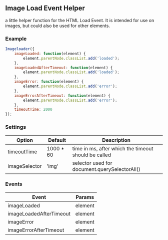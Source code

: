 Image Load Event Helper
-------

a little helper function for the HTML Load Event.
It is intended for use on images, but could also be used for other elements.

### Example

```javascript
Imageloader({
    imageLoaded: function(element) {
        element.parentNode.classList.add('loaded');
    },
    imageLoadedAfterTimeout: function(element) {
        element.parentNode.classList.add('loaded');
    },
    imageError: function(element) {
        element.parentNode.classList.add('error');
    },
    imageErrorAfterTimeout: function(element) {
        element.parentNode.classList.add('error');
    },
    timeoutTime: 2000
});
```



### Settings

Option | Default | Description
-----| -----  | --------
timeoutTime | 1000 * 60 | time in ms, after which the timeout should be called
imageSelector | 'img' | selector used for document.querySelectorAll()



### Events

Event | Params
---- | -----
imageLoaded | element
imageLoadedAfterTimeout | element
imageError | element
imageErrorAfterTimeout | element
